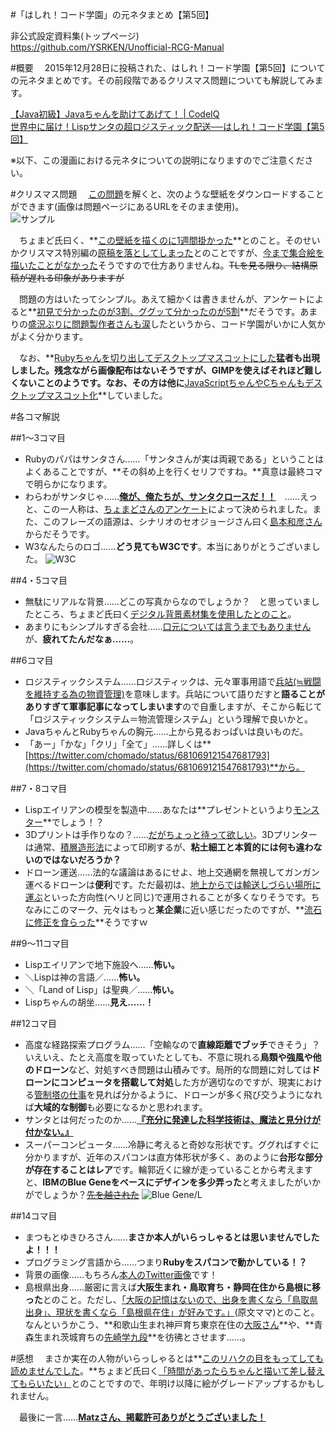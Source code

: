 #「はしれ！コード学園」の元ネタまとめ【第5回】

非公式設定資料集(トップページ)  
https://github.com/YSRKEN/Unofficial-RCG-Manual

#概要
　2015年12月28日に投稿された、はしれ！コード学園【第5回】についての元ネタまとめです。その前段階であるクリスマス問題についても解説してみます。

[【Java初級】Javaちゃんを助けてあげて！ | CodeIQ](https://codeiq.jp/q/2606)  
[世界中に届け！Lispサンタの超ロジスティック配送──はしれ！コード学園【第5回】](https://codeiq.jp/magazine/2015/12/35872/)

※以下、この漫画における元ネタについての説明になりますのでご注意ください。

#クリスマス問題
　[この問題](https://codeiq.jp/q/2606)を解くと、次のような壁紙をダウンロードすることができます(画像は問題ページにあるURLをそのまま使用)。  
![サンプル](https://codeiq.jp/sites/default/files/answer_ready/2606/wallpaper_sample.jpg)

　ちょまど氏曰く、**[この壁紙を描くのに1週間掛かった](https://twitter.com/chomado/status/680310274742587392)**とのこと。そのせいかクリスマス特別編の[原稿を落としてしまった](https://twitter.com/chomado/status/680007008620154880)とのことですが、[今まで集合絵を描いたことがなかった](https://twitter.com/chomado/status/680382480583495681)そうですので仕方ありませんね。~~TLを見る限り、結構原稿が遅れる印象がありますが~~

　問題の方はいたってシンプル。あえて細かくは書きませんが、アンケートによると**[初見で分かったのが3割、ググッて分かったのが5割](https://twitter.com/chomado/status/680429682504798208)**だそうです。あまりの[盛況ぶりに問題製作者さんも涙](https://twitter.com/chomado/status/680426989786796032)したというから、コード学園がいかに人気かがよく分かります。

　なお、**[Rubyちゃんを切り出してデスクトップマスコットにした](https://twitter.com/YSRKEN/status/680405723138789377)**猛者も出現しました。残念ながら画像配布はないそうですが、GIMPを使えばそれほど難しくないことのようです。なお、その方は他に**[JavaScriptちゃんやCちゃんもデスクトップマスコット化](https://twitter.com/YSRKEN/status/680780119649091586)**していました。

#各コマ解説

##1～3コマ目
- Rubyのパパはサンタさん……「サンタさんが実は両親である」ということはよくあることですが、**その斜め上を行くセリフですね。**真意は最終コマで明らかになります。
- わらわがサンタじゃ……**[俺が、俺たちが、サンタクロースだ！！](http://dic.nicovideo.jp/a/%E4%BF%BA%E3%81%8C%E3%82%A2%E3%82%A4%E3%83%89%E3%83%AB%E3%81%A0)**　……えっと、この一人称は、[ちょまどさんのアンケート](https://twitter.com/chomado/status/681106255134326784)によって決められました。また、このフレーズの語源は、シナリオのセオジョージさん曰く[島本和彦さん](http://www.nicovideo.jp/watch/sm152470)からだそうです。
- W3なんたらのロゴ……**どう見てもW3Cです**。本当にありがとうございました。
![W3C](https://upload.wikimedia.org/wikipedia/commons/thumb/e/ed/W3C%C2%AE_Icon.svg/314px-W3C%C2%AE_Icon.svg.png)

##4・5コマ目
- 無駄にリアルな背景……どこの写真からなのでしょうか？　と思っていましたところ、ちょまど氏曰く[デジタル背景素材集を使用したとのこと](http://deleterusa.com/productDetail.php?show=5)。
- あまりにもシンプルすぎる会社……[口元については言うまでもありません](http://www.amazon.co.jp/)が、**疲れてたんだなぁ……**。

##6コマ目
- ロジスティックシステム……ロジスティックは、元々軍事用語で[兵站(≒戦闘を維持する為の物資管理)](http://dic.nicovideo.jp/a/%E5%85%B5%E7%AB%99)を意味します。兵站について語りだすと**語ることがありすぎて軍事記事になってしまいます**ので自重しますが、そこから転じて「ロジスティックシステム＝物流管理システム」という理解で良いかと。
- JavaちゃんとRubyちゃんの胸元……上から見るおっぱいは良いものだ。
- 「あー」「かな」「クリ」「全て」……詳しくは**[https://twitter.com/chomado/status/681069121547681793](https://twitter.com/chomado/status/681069121547681793)**から。

##7・8コマ目
- Lispエイリアンの模型を製造中……あなたは**プレゼントというより[モンスター](http://www.amazon.co.jp/dp/B000OPPTMU)**でしょう！？
- 3Dプリントは手作りなの？……[だがちょっと待って欲しい](http://dic.nicovideo.jp/a/%E3%81%A0%E3%81%8C%E3%81%A1%E3%82%87%E3%81%A3%E3%81%A8%E5%BE%85%E3%81%A3%E3%81%A6%E6%AC%B2%E3%81%97%E3%81%84)。3Dプリンターは通常、[積層造形法](https://ja.wikipedia.org/wiki/%E3%83%A9%E3%83%94%E3%83%83%E3%83%89%E3%83%97%E3%83%AD%E3%83%88%E3%82%BF%E3%82%A4%E3%83%94%E3%83%B3%E3%82%B0#.E7.A9.8D.E5.B1.A4.E9.80.A0.E5.BD.A2.E6.B3.95)によって印刷するが、**粘土細工と本質的には何も違わないのではないだろうか？**
- ドローン運送……法的な議論はあるにせよ、地上交通網を無視してガンガン運べるドローンは**便利**です。ただ最初は、[地上からでは輸送しづらい場所に運ぶ](http://www.borg.media/dal-delivery-test/)といった方向性(ヘリと同じ)で運用されることが多くなりそうです。ちなみにこのマーク、元々はもっと**某企業**に近い感じだったのですが、**[流石に修正を食らった](https://twitter.com/chomado/status/681395801462013952)**そうですｗ

##9～11コマ目
- Lispエイリアンで地下施設へ……**怖い。**
- ＼Lispは神の言語／……**怖い。**
- ＼「Land of Lisp」は聖典／……**怖い。**
- Lispちゃんの胡坐……**見え……！**

##12コマ目
- 高度な経路探索プログラム……「空輸なので**直線距離でブッチ**できそう」？　いえいえ、たとえ高度を取っていたとしても、不意に現れる**鳥類や強風や他のドローン**など、対処すべき問題は山積みです。局所的な問題に対しては**ドローンにコンピュータを搭載して対処**した方が適切なのですが、現実における[管制塔の仕事](http://www.soranohi.net/job/controller.shtml)を見れば分かるように、ドローンが多く飛び交うようになれば**大域的な制御**も必要になるかと思われます。
- サンタとは何だったのか……**[『充分に発達した科学技術は、魔法と見分けが付かない。』](https://ja.wikipedia.org/wiki/%E3%82%AF%E3%83%A9%E3%83%BC%E3%82%AF%E3%81%AE%E4%B8%89%E6%B3%95%E5%89%87)**
- スーパーコンピュータ……冷静に考えると奇妙な形状です。ググればすぐに分かりますが、近年のスパコンは直方体形状が多く、あのように**台形な部分が存在することはレア**です。輪郭近くに線が走っていることから考えますと、**IBMのBlue Geneをベースにデザインを多少弄った**と考えましたがいかがでしょうか？~~[先を越された](https://twitter.com/angel_p_57/status/681374035939164161)~~
![Blue Gene/L](https://www.alcf.anl.gov/files/field/image/Intrepid-800.jpg)

##14コマ目
- まつもとゆきひろさん……**まさか本人がいらっしゃるとは思いませんでしたよ！！！**
- プログラミング言語から……つまり**Rubyをスパコンで動かしている！？**
- 背景の画像……もちろん[本人のTwitter画像](https://twitter.com/yukihiro_matz)です！
- 島根県出身……厳密に言えば**大阪生まれ・鳥取育ち・静岡在住から島根に移った**とのこと。ただし、[「大阪の記憶はないので、出身を書くなら「鳥取県出身」、現状を書くなら「島根県在住」が好みです。」](https://twitter.com/yukihiro_matz/status/681380926446673920)(原文ママ)とのこと。なんというかこう、**和歌山生まれ神戸育ち東京在住の[大阪さん](http://dic.nicovideo.jp/a/%E6%98%A5%E6%97%A5%E6%AD%A9)**や、**青森生まれ茨城育ちの[先崎学九段](https://ja.wikipedia.org/wiki/%E5%85%88%E5%B4%8E%E5%AD%A6)**を彷彿とさせます……。

#感想
　まさか実在の人物がいらっしゃるとは**[このリハクの目をもってしても読めませんでした](http://www.geocities.jp/hokuaniken/chara/hokuto/main/rihaku.html)。**ちょまど氏曰く[「時間があったらちゃんと描いて差し替えてもらいたい」](https://twitter.com/chomado/status/681346774733164544)とのことですので、年明け以降に絵がグレードアップするかもしれません。

　最後に一言……**[Matzさん、掲載許可ありがとうございました！](https://twitter.com/chomado/status/681349903587520512)**
